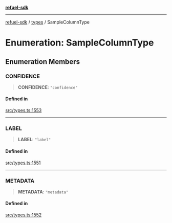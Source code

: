 [**refuel-sdk**](../../README.md)

***

[refuel-sdk](../../modules.md) / [types](../README.md) / SampleColumnType

# Enumeration: SampleColumnType

## Enumeration Members

### CONFIDENCE

> **CONFIDENCE**: `"confidence"`

#### Defined in

[src/types.ts:1553](https://github.com/refuel-ai/refuel-sdk/blob/16874f20b5fcb3c7bb7b9b1c20e6a2b25e10328d/src/types.ts#L1553)

***

### LABEL

> **LABEL**: `"label"`

#### Defined in

[src/types.ts:1551](https://github.com/refuel-ai/refuel-sdk/blob/16874f20b5fcb3c7bb7b9b1c20e6a2b25e10328d/src/types.ts#L1551)

***

### METADATA

> **METADATA**: `"metadata"`

#### Defined in

[src/types.ts:1552](https://github.com/refuel-ai/refuel-sdk/blob/16874f20b5fcb3c7bb7b9b1c20e6a2b25e10328d/src/types.ts#L1552)
